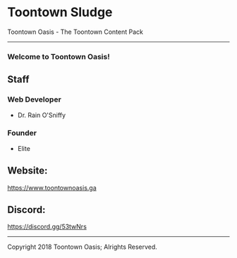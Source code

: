# Toontown Sludge
Toontown Oasis - The Toontown Content Pack
***

### Welcome to Toontown Oasis!

## Staff

### Web Developer
* Dr. Rain O'Sniffy

### Founder
* Elite

## Website:
https://www.toontownoasis.ga

## Discord:
https://discord.gg/53twNrs

***
Copyright 2018 Toontown Oasis; Alrights Reserved.
